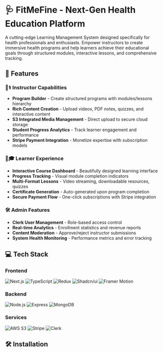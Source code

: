 # 🩺 FitMeFine - Next-Gen Health Education Platform

A cutting-edge Learning Management System designed specifically for health professionals and enthusiasts. Empower instructors to create immersive health programs and help learners achieve their educational goals through structured modules, interactive lessons, and comprehensive tracking.

## 🚀 Features

### 👩⚕️ Instructor Capabilities

- **Program Builder** - Create structured programs with modules/lessons hierarchy
- **Rich Content Creation** - Upload videos, PDF notes, quizzes, and interactive content
- **S3 Integrated Media Management** - Direct upload to secure cloud storage
- **Student Progress Analytics** - Track learner engagement and performance
- **Stripe Payment Integration** - Monetize expertise with subscription models

### 🧑🎓 Learner Experience

- **Interactive Course Dashboard** - Beautifully designed learning interface
- **Progress Tracking** - Visual module completion indicators
- **Multi-Format Lessons** - Video streaming, downloadable resources, quizzes
- **Certificate Generation** - Auto-generated upon program completion
- **Secure Payment Flow** - One-click subscriptions with Stripe integration

### 🛠 Admin Features

- **Clerk User Management** - Role-based access control
- **Real-time Analytics** - Enrollment statistics and revenue reports
- **Content Moderation** - Approve/reject instructor submissions
- **System Health Monitoring** - Performance metrics and error tracking

## 💻 Tech Stack

### Frontend

![Next.js](https://img.shields.io/badge/-Next.js-000000?logo=next.js&style=flat)
![TypeScript](https://img.shields.io/badge/-TypeScript-3178C6?logo=typescript&logoColor=white)
![Redux](https://img.shields.io/badge/-Redux-764ABC?logo=redux&logoColor=white)
![Shadcn/ui](https://img.shields.io/badge/-shadcn/ui-000000?style=flat)
![Framer Motion](https://img.shields.io/badge/-Framer_Motion-0055FF?logo=framer&logoColor=white)

### Backend

![Node.js](https://img.shields.io/badge/-Node.js-339933?logo=node.js&logoColor=white)
![Express](https://img.shields.io/badge/-Express-000000?logo=express&logoColor=white)
![MongoDB](https://img.shields.io/badge/-MongoDB-47A248?logo=mongodb&logoColor=white)

### Services

![AWS S3](https://img.shields.io/badge/-AWS_S3-569A31?logo=amazon-s3&logoColor=white)
![Stripe](https://img.shields.io/badge/-Stripe-008CDD?logo=stripe&logoColor=white)
![Clerk](https://img.shields.io/badge/-Clerk-000000?logo=clerk&logoColor=white)

## 🛠 Installation
